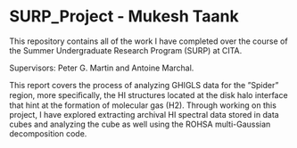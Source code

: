 # SURP_Project - Mukesh Taank

This repository contains all of the work I have completed over the course of the Summer Undergraduate Research Program (SURP) at CITA.

Supervisors: Peter G. Martin and Antoine Marchal.

This report covers the process of analyzing GHIGLS data for the ”Spider” region, more speciﬁcally, the HI structures located at the disk halo interface that hint at the formation of molecular gas (H2). Through working on this project, I have explored extracting archival HI spectral data stored in data cubes and analyzing the cube as well using the ROHSA multi-Gaussian decomposition code.
